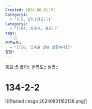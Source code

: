 ```yaml
---
Created: 2024-08-01(목)
Category1:
  - "[[5. STL(철골)]]"
Category2:
  - "[[04. 압축재, 좌굴]]"
tags:
  - 🧮
관련노트:
  - "[[S8. 압축을 받는 철골부재]]"
정답:
---
```

중요::5
풀이::
반복도::
설명::
#  134-2-2
![[Pasted image 20240801162138.png]]
